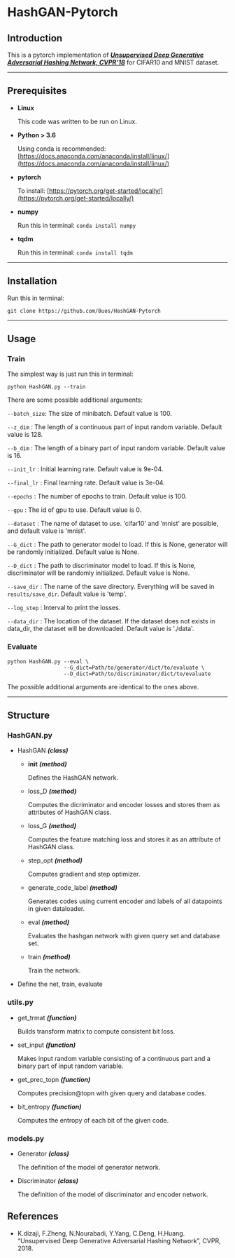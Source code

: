# HashGAN-Pytorch

## Introduction

This is a pytorch implementation of [***Unsupervised Deep Generative Adversarial Hashing Network, CVPR'18***](http://openaccess.thecvf.com/content_cvpr_2018/papers/Dizaji_Unsupervised_Deep_Generative_CVPR_2018_paper.pdf) for CIFAR10 and MNIST dataset.

* * *

## Prerequisites

* **Linux**

  This code was written to be run on Linux.
* **Python > 3.6**

  Using conda is recommended: [https://docs.anaconda.com/anaconda/install/linux/](https://docs.anaconda.com/anaconda/install/linux/)
* **pytorch**

  To install: [https://pytorch.org/get-started/locally/](https://pytorch.org/get-started/locally/)
* **numpy** 

  Run this in terminal: `conda install numpy`

* **tqdm**

  Run this in terminal: `conda install tqdm`

* * *

## Installation

Run this in terminal:

`git clone https://github.com/8uos/HashGAN-Pytorch`

* * *

## Usage
### Train
The simplest way is just run this in terminal:

`python HashGAN.py --train`

There are some possible additional arguments:

  `--batch_size`: The size of minibatch. Default value is 100.
  
  `--z_dim`     : The length of a continuous part of input random variable. Default value is 128.
  
  `--b_dim`     : The length of a binary part of input random variable. Default value is 16.
  
  `--init_lr`   : Initial learning rate. Default value is 9e-04.
  
  `--final_lr`  : Final learning rate. Default value is 3e-04.
  
  `--epochs`    : The number of epochs to train. Default value is 100.
  
  `--gpu`       : The id of gpu to use. Default value is 0.
  
  `--dataset`   : The name of dataset to use. 'cifar10' and 'mnist' are possible, and default value is 'mnist'.
  
  `--G_dict`    : The path to generator model to load. If this is None, generator will be randomly initialized. Default value is None.
  
  `--D_dict`    : The path to discriminator model to load. If this is None, discriminator will be randomly initialized. Default value is None.
  
  `--save_dir`  : The name of the save directory. Everything will be saved in `results/save_dir`. Default value is 'temp'.
  
  `--log_step`  : Interval to print the losses.
  
  `--data_dir`  : The location of the dataset. If the dataset does not exists in data_dir, the dataset will be downloaded. Default value is './data'.
  
### Evaluate

```
python HashGAN.py --eval \
                  --G_dict=Path/to/generator/dict/to/evaluate \
                  --D_dict=Path/to/discriminator/dict/to/evaluate
```

The possible additional arguments are identical to the ones above.

* * *

## Structure
### HashGAN.py
* HashGAN ***(class)***

    * __init__ ***(method)***

        Defines the HashGAN network.
    
    * loss_D ***(method)***

        Computes the dicriminator and encoder losses and stores them as attributes of HashGAN class.

    * loss_G ***(method)***

        Computes the feature matching loss and stores it as an attribute of HashGAN class.

    * step_opt ***(method)***

        Computes gradient and step optimizer.

    * generate_code_label ***(method)***

        Generates codes using current encoder and labels of all datapoints in given dataloader.

    * eval ***(method)***

        Evaluates the hashgan network with given query set and database set.

    * train ***(method)***

        Train the network.

* Define the net, train, evaluate

### utils.py
* get_trmat ***(function)***

    Builds transform matrix to compute consistent bit loss.

* set_input ***(function)***

    Makes input random variable consisting of a continuous part and a binary part of input random variable.

* get_prec_topn ***(function)***

    Computes precision@topn with given query and database codes.

* bit_entropy ***(function)***

    Computes the entropy of each bit of the given code.

### models.py
* Generator ***(class)***

    The definition of the model of generator network.

* Discriminator ***(class)***

    The definition of the model of discriminator and encoder network.
    
    
## References
* K.dizaji, F.Zheng, N.Nourabadi, Y.Yang, C.Deng, H.Huang. “Unsupervised Deep Generative Adversarial Hashing Network”, CVPR, 2018.

  


